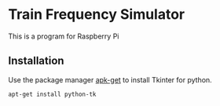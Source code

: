 # Train Frequency Simulator

This is a program for Raspberry Pi


## Installation

Use the package manager [apk-get](https://linux.die.net/man/8/apt-get) to install Tkinter for python.

```bash
apt-get install python-tk
```
